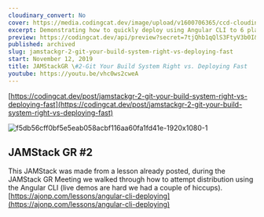 ```yaml
---
cloudinary_convert: No
cover: https://media.codingcat.dev/image/upload/v1600706365/ccd-cloudinary/f5db56cff0bf5e5eab058acbf116aa60fa1fd41e-1920x1080-1.png
excerpt: Demonstrating how to quickly deploy using Angular CLI to 6 places. Then how to setup CI/CD in Azure, AWS, and Google Cloud Platform.
preview: https://codingcat.dev/api/preview?secret=7tjQhb1qQlS3FtyV3b0I&selectionType=post&selectionSlug=jamstackgr-2-git-your-build-system-right-vs-deploying-fast&_id=ef58c879de824a7297f1aae4f2178519
published: archived
slug: jamstackgr-2-git-your-build-system-right-vs-deploying-fast
start: November 12, 2019
title: JAMStackGR \#2-Git Your Build System Right vs. Deploying Fast
youtube: https://youtu.be/vhc0ws2cweA
---
```


[https://codingcat.dev/post/jamstackgr-2-git-your-build-system-right-vs-deploying-fast](https://codingcat.dev/post/jamstackgr-2-git-your-build-system-right-vs-deploying-fast)

![f5db56cff0bf5e5eab058acbf116aa60fa1fd41e-1920x1080-1](https://media.codingcat.dev/image/upload/v1657636762/main-codingcatdev-photo/24c79182-dbf8-4d7d-b20f-4a369a52b8ed.jpg)

## JAMStack GR #2

This JAMStack was made from a lesson already posted, during the JAMStack GR Meeting we walked through how to attempt distribution using the Angular CLI (live demos are hard we had a couple of hiccups).[https://ajonp.com/lessons/angular-cli-deploying](https://ajonp.com/lessons/angular-cli-deploying)